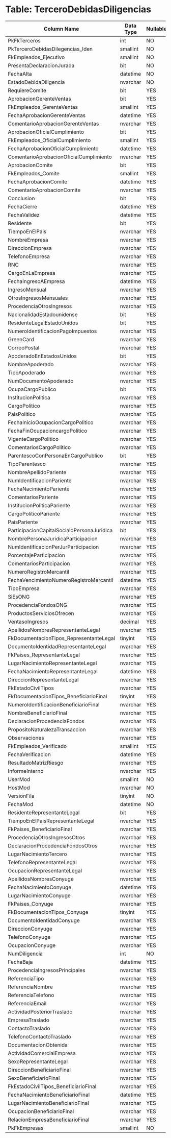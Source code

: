# Table: TerceroDebidasDiligencias

| Column Name | Data Type | Nullable |
|-------------|-----------|----------|
| PkFkTerceros | int | NO |
| PkTerceroDebidasDilegencias_Iden | smallint | NO |
| FkEmpleados_Ejecutivo | smallint | NO |
| PresentaDeclaracionJurada | bit | NO |
| FechaAlta | datetime | NO |
| EstadoDebidaDiligencia | nvarchar | NO |
| RequiereComite | bit | YES |
| AprobacionGerenteVentas | bit | YES |
| FkEmpleados_GerenteVentas | smallint | YES |
| FechaAprobacionGerenteVentas | datetime | YES |
| ComentarioAprobacionGerenteVentas | nvarchar | YES |
| AprobacionOficialCumplimiento | bit | YES |
| FkEmpleados_OficialCumplimiento | smallint | YES |
| FechaAprobacionOficialCumplimiento | datetime | YES |
| ComentarioAprobacionOficialCumplimiento | nvarchar | YES |
| AprobacionComite | bit | YES |
| FkEmpleados_Comite | smallint | YES |
| FechaAprobacionComite | datetime | YES |
| ComentarioAprobacionComite | nvarchar | YES |
| Conclusion | bit | YES |
| FechaCierre | datetime | YES |
| FechaValidez | datetime | YES |
| Residente | bit | YES |
| TiempoEnElPais | nvarchar | YES |
| NombreEmpresa | nvarchar | YES |
| DireccionEmpresa | nvarchar | YES |
| TelefonoEmpresa | nvarchar | YES |
| RNC | nvarchar | YES |
| CargoEnLaEmpresa | nvarchar | YES |
| FechaIngresoAEmpresa | datetime | YES |
| IngresoMensual | nvarchar | YES |
| OtrosIngresosMensuales | nvarchar | YES |
| ProcedenciaOtrosIngresos | nvarchar | YES |
| NacionalidadEstadounidense | bit | YES |
| ResidenteLegalEstadoUnidos | bit | YES |
| NumeroIdentificacionPagoImpuestos | nvarchar | YES |
| GreenCard | nvarchar | YES |
| CorreoPostal | nvarchar | YES |
| ApoderadoEnEstadosUnidos | bit | YES |
| NombreApoderado | nvarchar | YES |
| TipoApoderado | nvarchar | YES |
| NumDocumentoApoderado | nvarchar | YES |
| OcupaCargoPublico | bit | YES |
| InstitucionPolitica | nvarchar | YES |
| CargoPolitico | nvarchar | YES |
| PaisPolitico | nvarchar | YES |
| FechaInicioOcupacionCargoPolitico | nvarchar | YES |
| FechaFinOcupacioncargoPolitico | nvarchar | YES |
| VigenteCargoPolitico | nvarchar | YES |
| ComentariosCargoPolitico | nvarchar | YES |
| ParentescoConPersonaEnCargoPublico | bit | YES |
| TipoParentesco | nvarchar | YES |
| NombreApellidoPariente | nvarchar | YES |
| NumIdentificacionPariente | nvarchar | YES |
| FechaNacimientoPariente | nvarchar | YES |
| ComentariosPariente | nvarchar | YES |
| InstitucionPoliticaPariente | nvarchar | YES |
| CargoPoliticoPariente | nvarchar | YES |
| PaisPariente | nvarchar | YES |
| ParticipacionCapitalSocialoPersonaJuridica | bit | YES |
| NombrePersonaJuridicaParticipacion | nvarchar | YES |
| NumIdentificacionPerJurParticipacion | nvarchar | YES |
| PorcentajeParticipacion | nvarchar | YES |
| ComentariosParticipacion | nvarchar | YES |
| NumeroRegistroMercantil | nvarchar | YES |
| FechaVencimientoNumeroRegistroMercantil | datetime | YES |
| TipoEmpresa | nvarchar | YES |
| SiEsONG | nvarchar | YES |
| ProcedenciaFondosONG | nvarchar | YES |
| ProductosServiciosOfrecen | nvarchar | YES |
| VentasoIngresos | decimal | YES |
| ApellidosNombresRepresentanteLegal | nvarchar | YES |
| FkDocumentacionTipos_RepresentanteLegal | tinyint | YES |
| DocumentoIdentidadRepresentanteLegal | nvarchar | YES |
| FkPaises_RepresentanteLegal | nvarchar | YES |
| LugarNacimientoRepresentanteLegal | nvarchar | YES |
| FechaNacimientoRepresentanteLegal | datetime | YES |
| DireccionRepresentanteLegal | nvarchar | YES |
| FkEstadoCivilTipos | nvarchar | YES |
| FkDocumentacionTipos_BeneficiarioFinal | tinyint | YES |
| NumeroIdentificacionBeneficiarioFinal | nvarchar | YES |
| NombreBeneficiarioFinal | nvarchar | YES |
| DeclaracionProcedenciaFondos | nvarchar | YES |
| PropositoNaturalezaTransaccion | nvarchar | YES |
| Observaciones | nvarchar | YES |
| FkEmpleados_Verificado | smallint | YES |
| FechaVerificacion | datetime | YES |
| ResultadoMatrizRiesgo | nvarchar | YES |
| InformeInterno | nvarchar | YES |
| UserMod | smallint | NO |
| HostMod | nvarchar | NO |
| VersionFila | tinyint | NO |
| FechaMod | datetime | NO |
| ResidenteRepresentanteLegal | bit | YES |
| TiempoEnElPaisRepresentanteLegal | nvarchar | YES |
| FkPaises_BeneficiarioFinal | nvarchar | YES |
| ProcedenciaOtrosIngresosOtros | nvarchar | YES |
| DeclaracionProcedenciaFondosOtros | nvarchar | YES |
| LugarNacimientoTercero | nvarchar | YES |
| TelefonoRepresentanteLegal | nvarchar | YES |
| OcupacionRepresentanteLegal | nvarchar | YES |
| ApellidosNombresConyuge | nvarchar | YES |
| FechaNacimientoConyuge | datetime | YES |
| LugarNacimientoConyuge | nvarchar | YES |
| FkPaises_Conyuge | nvarchar | YES |
| FkDocumentacionTipos_Conyuge | tinyint | YES |
| DocumentoIdentidadConyuge | nvarchar | YES |
| DireccionConyuge | nvarchar | YES |
| TelefonoConyuge | nvarchar | YES |
| OcupacionConyuge | nvarchar | YES |
| NumDiligencia | int | NO |
| FechaBaja | datetime | YES |
| ProcedenciaIngresosPrincipales | nvarchar | YES |
| ReferenciaTipo | nvarchar | YES |
| ReferenciaNombre | nvarchar | YES |
| ReferenciaTelefono | nvarchar | YES |
| ReferenciaEmail | nvarchar | YES |
| ActividadPosteriorTraslado | nvarchar | YES |
| EmpresaTraslado | nvarchar | YES |
| ContactoTraslado | nvarchar | YES |
| TelefonoContactoTraslado | nvarchar | YES |
| DocumentacionObtenida | nvarchar | YES |
| ActividadComercialEmpresa | nvarchar | YES |
| SexoRepresentanteLegal | nvarchar | YES |
| DireccionBeneficiarioFinal | nvarchar | YES |
| SexoBeneficiarioFinal | nvarchar | YES |
| FkEstadoCivilTipos_BeneficiarioFinal | nvarchar | YES |
| FechaNacimientoBeneficiarioFinal | datetime | YES |
| LugarNacimientoBeneficiarioFinal | nvarchar | YES |
| OcupacionBeneficiarioFinal | nvarchar | YES |
| RelacionEmpresaBeneficiarioFinal | nvarchar | YES |
| PkFkEmpresas | smallint | NO |
